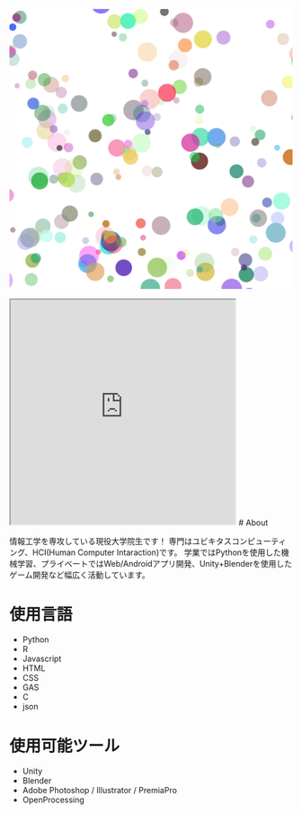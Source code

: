 ![トプ画](icon.png)

<iframe src="https://openprocessing.org/sketch/1600843/embed/" width="400" height="400"></iframe>
<script src="https://cdnjs.cloudflare.com/ajax/libs/p5.js/0.9.0/p5.js"></script>
<script src="sketch.js"></script>
# <a name="header-1-8f7f4c1ce7a4f933663d10543562b096"></a> About

情報工学を専攻している現役大学院生です！
専門はユビキタスコンピューティング、HCI(Human Computer Intaraction)です。
学業ではPythonを使用した機械学習、プライベートではWeb/Androidアプリ開発、Unity+Blenderを使用したゲーム開発など幅広く活動しています。

#  <a name="header-2-cce99c598cfdb9773ab041d54c3d973a"></a> 使用言語
- Python
- R
- Javascript
- HTML
- CSS
- GAS
- C
- json

# <a name="header-2-cce99c598cfdb9773ab041d54c3d973a"></a> 使用可能ツール
- Unity
- Blender
- Adobe Photoshop / Illustrator / PremiaPro
- OpenProcessing
